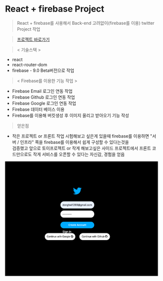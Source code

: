 # React + firebase Project

> React + firebase를 사용해서 Back-end 고려없이(firebase를 이용) twitter Project 작업 

> [프로젝트 바로가기](https://wondonghwi.github.io/react_firebase/)

> < 기술스택 >
- react
- react-router-dom
- firebase - 9.0 Beta버전으로 작업

>< Firebase를 이용한 기능 작업 > 
- Firebase Email 로그인 연동 작업 
- Firebase Github 로그인 연동 작업
- Firebase Google 로그인 연동 작업
- Firebase 데이터 베이스 이용
- Firebase를 이용해 버킷생성 후 이미지 올리고 받아오기 기능 작성

> 얻은점
- 작은 프로젝트 or 프론트  작업 시험해보고 싶은게 있을때 firebase를 이용하면 "서버 / 인프라" 쪽을 firebase를 이용해서 쉽게 구성할 수 있다는것을  <br/>
  검증했고 앞으로 토이프로젝트 or 작게 해보고싶은 사이드 프로젝트에서 프론트 코드만으로도 작게 서비스를 오픈할 수 있다는 자신감, 경험을 얻음

![img.png](img.png)